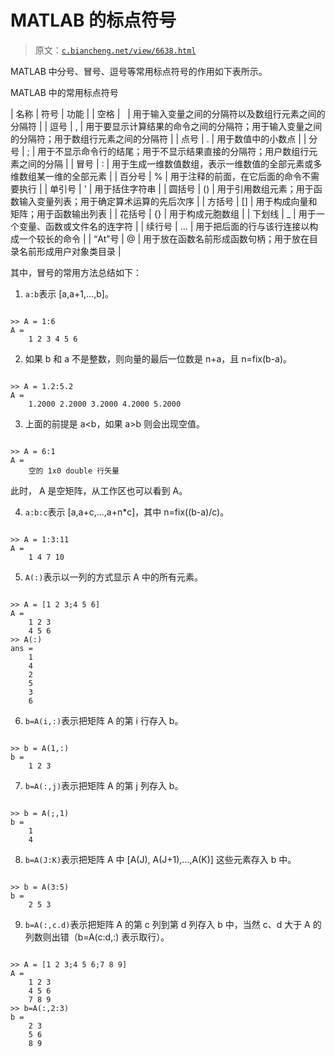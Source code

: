 # MATLAB 的标点符号

> 原文：[`c.biancheng.net/view/6638.html`](http://c.biancheng.net/view/6638.html)

MATLAB 中分号、冒号、逗号等常用标点符号的作用如下表所示。

MATLAB 中的常用标点符号

| 名称 | 符号 | 功能 |
| 空格 |   | 用于输入变量之间的分隔符以及数组行元素之间的分隔符 |
| 逗号 | , | 用于要显示计算结果的命令之间的分隔符；用于输入变量之间的分隔符；用于数组行元素之间的分隔符 |
| 点号 | . | 用于数值中的小数点 |
| 分号 | ; | 用于不显示命令行的结尾；用于不显示结果直接的分隔符；用户数组行元素之间的分隔 |
| 冒号 | : | 用于生成一维数值数组，表示一维数值的全部元素或多维数组某一维的全部元素 |
| 百分号 | % | 用于注释的前面，在它后面的命令不需要执行 |
| 单引号 | ' | 用于括住字符串 |
| 圆括号 | () | 用于引用数组元素；用于函数输入变量列表；用于确定算术运算的先后次序 |
| 方括号 | [] | 用于构成向量和矩阵；用于函数输出列表 |
| 花括号 | {} | 用于构成元胞数组 |
| 下划线 | _ | 用于一个变量、函数或文件名的连字符 |
| 续行号 | ... | 用于把后面的行与该行连接以构成一个较长的命令 |
| “At”号 | @ | 用于放在函数名前形成函数句柄；用于放在目录名前形成用户对象类目录 |

其中，冒号的常用方法总结如下：

1) `a:b`表示 [a,a+1,...,b]。

```

>> A = 1:6
A = 
    1 2 3 4 5 6
```

2) 如果 b 和 a 不是整数，则向量的最后一位数是 n+a，且 n=fix(b-a)。

```

>> A = 1.2:5.2
A = 
    1.2000 2.2000 3.2000 4.2000 5.2000
```

3) 上面的前提是 a<b，如果 a>b 则会出现空值。

```

>> A = 6:1
A = 
    空的 1x0 double 行矢量
```

此时， A 是空矩阵，从工作区也可以看到 A。

4) `a:b:c`表示 [a,a+c,...,a+n*c]，其中 n=fix((b-a)/c)。

```

>> A = 1:3:11
A = 
    1 4 7 10
```

5) `A(:)`表示以一列的方式显示 A 中的所有元素。

```

>> A = [1 2 3;4 5 6]
A = 
    1 2 3
    4 5 6
>> A(:)
ans = 
    1
    4
    2
    5
    3
    6
```

6) `b=A(i,:)`表示把矩阵 A 的第 i 行存入 b。

```

>> b = A(1,:)
b = 
    1 2 3
```

7) `b=A(:,j)`表示把矩阵 A 的第 j 列存入 b。

```

>> b = A(;,1)
b = 
    1
    4
```

8) `b=A(J:K)`表示把矩阵 A 中 [A(J), A(J+1),...,A(K)] 这些元素存入 b 中。

```

>> b = A(3:5)
b = 
    2 5 3
```

9) `b=A(:,c.d)`表示把矩阵 A 的第 c 列到第 d 列存入 b 中，当然 c、d 大于 A 的列数则出错（b=A(c:d,:) 表示取行）。

```

>> A = [1 2 3;4 5 6;7 8 9]
A = 
    1 2 3
    4 5 6
    7 8 9
>> b=A(:,2:3)
b = 
    2 3 
    5 6
    8 9
```